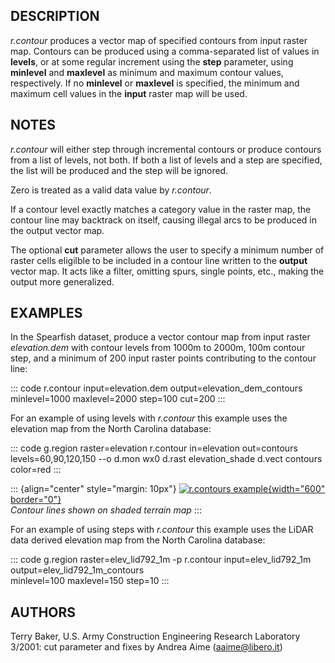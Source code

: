 ## DESCRIPTION

*r.contour* produces a vector map of specified contours from input
raster map. Contours can be produced using a comma-separated list of
values in **levels**, or at some regular increment using the **step**
parameter, using **minlevel** and **maxlevel** as minimum and maximum
contour values, respectively. If no **minlevel** or **maxlevel** is
specified, the minimum and maximum cell values in the **input** raster
map will be used.

## NOTES

*r.contour* will either step through incremental contours or produce
contours from a list of levels, not both. If both a list of levels and a
step are specified, the list will be produced and the step will be
ignored.

Zero is treated as a valid data value by *r.contour*.

If a contour level exactly matches a category value in the raster map,
the contour line may backtrack on itself, causing illegal arcs to be
produced in the output vector map.

The optional **cut** parameter allows the user to specify a minimum
number of raster cells eligilble to be included in a contour line
written to the **output** vector map. It acts like a filter, omitting
spurs, single points, etc., making the output more generalized.

## EXAMPLES

In the Spearfish dataset, produce a vector contour map from input raster
*elevation.dem* with contour levels from 1000m to 2000m, 100m contour
step, and a minimum of 200 input raster points contributing to the
contour line:

::: code
    r.contour input=elevation.dem output=elevation_dem_contours \
              minlevel=1000 maxlevel=2000 step=100 cut=200
:::

For an example of using levels with *r.contour* this example uses the
elevation map from the North Carolina database:

::: code
    g.region raster=elevation
    r.contour in=elevation out=contours levels=60,90,120,150 --o
    d.mon wx0
    d.rast elevation_shade
    d.vect contours color=red
:::

::: {align="center" style="margin: 10px"}
[![r.contours example](r_contour_using_levels.png){width="600"
border="0"}\
](r_contour_using_levels.png) *Contour lines shown on shaded terrain
map*
:::

For an example of using steps with *r.contour* this example uses the
LiDAR data derived elevation map from the North Carolina database:

::: code
    g.region raster=elev_lid792_1m -p
    r.contour input=elev_lid792_1m output=elev_lid792_1m_contours \
              minlevel=100 maxlevel=150 step=10
:::

## AUTHORS

Terry Baker, U.S. Army Construction Engineering Research Laboratory\
3/2001: cut parameter and fixes by Andrea Aime (aaime@libero.it)
